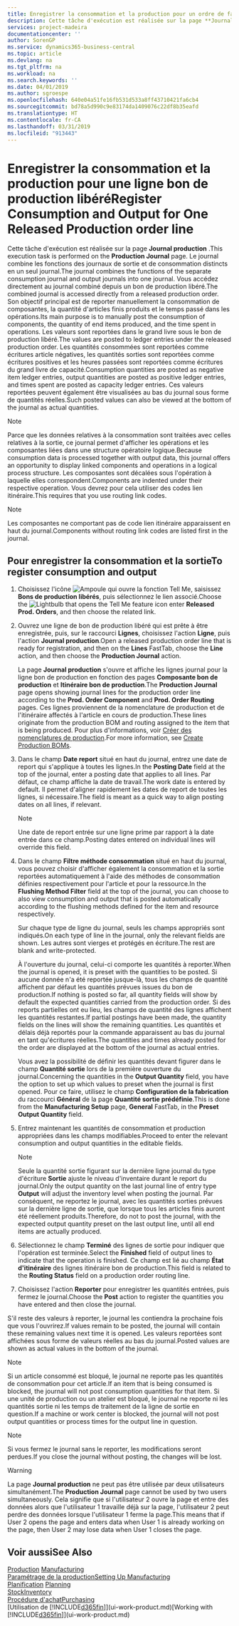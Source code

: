 ```yaml
---
title: Enregistrer la consommation et la production pour un ordre de fabrication | Microsoft Docs
description: Cette tâche d'exécution est réalisée sur la page **Journal production** . Le journal combine les fonctions des journaux de sortie et de consommation distincts en un seul journal. Vous accédez directement au journal combiné depuis un bon de production libéré. Son objectif principal est de reporter manuellement la consommation de composantes, la quantité d'articles finis produits et le temps passé dans les opérations.
services: project-madeira
documentationcenter: ''
author: SorenGP
ms.service: dynamics365-business-central
ms.topic: article
ms.devlang: na
ms.tgt_pltfrm: na
ms.workload: na
ms.search.keywords: ''
ms.date: 04/01/2019
ms.author: sgroespe
ms.openlocfilehash: 640e04a51fe16fb531d533a8ff43710421fa6cb4
ms.sourcegitcommit: bd78a5d990c9e83174da1409076c22df8b35eafd
ms.translationtype: HT
ms.contentlocale: fr-CA
ms.lasthandoff: 03/31/2019
ms.locfileid: "913443"
---
```

# <a name="register-consumption-and-output-for-one-released-production-order-line"></a><span data-ttu-id="f5580-106">Enregistrer la consommation et la production pour une ligne bon de production libéré</span><span class="sxs-lookup"><span data-stu-id="f5580-106">Register Consumption and Output for One Released Production order line</span></span>
<span data-ttu-id="f5580-107">Cette tâche d'exécution est réalisée sur la page **Journal production** .</span><span class="sxs-lookup"><span data-stu-id="f5580-107">This execution task is performed on the **Production Journal** page.</span></span> <span data-ttu-id="f5580-108">Le journal combine les fonctions des journaux de sortie et de consommation distincts en un seul journal.</span><span class="sxs-lookup"><span data-stu-id="f5580-108">The journal combines the functions of the separate consumption journal and output journals into one journal.</span></span> <span data-ttu-id="f5580-109">Vous accédez directement au journal combiné depuis un bon de production libéré.</span><span class="sxs-lookup"><span data-stu-id="f5580-109">The combined journal is accessed directly from a released production order.</span></span> <span data-ttu-id="f5580-110">Son objectif principal est de reporter manuellement la consommation de composantes, la quantité d'articles finis produits et le temps passé dans les opérations.</span><span class="sxs-lookup"><span data-stu-id="f5580-110">Its main purpose is to manually post the consumption of components, the quantity of end items produced, and the time spent in operations.</span></span> <span data-ttu-id="f5580-111">Les valeurs sont reportées dans le grand livre sous le bon de production libéré.</span><span class="sxs-lookup"><span data-stu-id="f5580-111">The values are posted to ledger entries under the released production order.</span></span> <span data-ttu-id="f5580-112">Les quantités consommées sont reportées comme écritures article négatives, les quantités sorties sont reportées comme écritures positives et les heures passées sont reportées comme écritures du grand livre de capacité.</span><span class="sxs-lookup"><span data-stu-id="f5580-112">Consumption quantities are posted as negative item ledger entries, output quantities are posted as positive ledger entries, and times spent are posted as capacity ledger entries.</span></span> <span data-ttu-id="f5580-113">Ces valeurs reportées peuvent également être visualisées au bas du journal sous forme de quantités réelles.</span><span class="sxs-lookup"><span data-stu-id="f5580-113">Such posted values can also be viewed at the bottom of the journal as actual quantities.</span></span>  

> [!NOTE]  
>  <span data-ttu-id="f5580-114">Parce que les données relatives à la consommation sont traitées avec celles relatives à la sortie, ce journal permet d'afficher les opérations et les composantes liées dans une structure opératoire logique.</span><span class="sxs-lookup"><span data-stu-id="f5580-114">Because consumption data is processed together with output data, this journal offers an opportunity to display linked components and operations in a logical process structure.</span></span> <span data-ttu-id="f5580-115">Les composantes sont décalées sous l'opération à laquelle elles correspondent.</span><span class="sxs-lookup"><span data-stu-id="f5580-115">Components are indented under their respective operation.</span></span> <span data-ttu-id="f5580-116">Vous devrez pour cela utiliser des codes lien itinéraire.</span><span class="sxs-lookup"><span data-stu-id="f5580-116">This requires that you use routing link codes.</span></span>  

> [!NOTE]  
>  <span data-ttu-id="f5580-117">Les composantes ne comportant pas de code lien itinéraire apparaissent en haut du journal.</span><span class="sxs-lookup"><span data-stu-id="f5580-117">Components without routing link codes are listed first in the journal.</span></span>  

## <a name="to-register-consumption-and-output"></a><span data-ttu-id="f5580-118">Pour enregistrer la consommation et la sortie</span><span class="sxs-lookup"><span data-stu-id="f5580-118">To register consumption and output</span></span>  
1.  <span data-ttu-id="f5580-119">Choisissez l'icône ![Ampoule qui ouvre la fonction Tell Me](media/ui-search/search_small.png "Dites-moi ce que vous voulez faire"), saisissez **Bons de production libérés**, puis sélectionnez le lien associé.</span><span class="sxs-lookup"><span data-stu-id="f5580-119">Choose the ![Lightbulb that opens the Tell Me feature](media/ui-search/search_small.png "Tell me what you want to do") icon enter **Released Prod. Orders**, and then choose the related link.</span></span>  
2.  <span data-ttu-id="f5580-120">Ouvrez une ligne de bon de production libéré qui est prête à être enregistrée, puis, sur le raccourci **Lignes**, choisissez l'action **Ligne**, puis l'action **Journal production**.</span><span class="sxs-lookup"><span data-stu-id="f5580-120">Open a released production order line that is ready for registration, and then on the **Lines** FastTab, choose the **Line** action, and then choose the **Production Journal** action.</span></span>  

    <span data-ttu-id="f5580-121">La page **Journal production** s'ouvre et affiche les lignes journal pour la ligne bon de production en fonction des pages **Composante bon de production** et **Itinéraire bon de production**.</span><span class="sxs-lookup"><span data-stu-id="f5580-121">The **Production Journal** page opens showing journal lines for the production order line according to the **Prod. Order Component** and **Prod. Order Routing** pages.</span></span> <span data-ttu-id="f5580-122">Ces lignes proviennent de la nomenclature de production et de l'itinéraire affectés à l'article en cours de production.</span><span class="sxs-lookup"><span data-stu-id="f5580-122">These lines originate from the production BOM and routing assigned to the item that is being produced.</span></span> <span data-ttu-id="f5580-123">Pour plus d'informations, voir [Créer des nomenclatures de production](production-how-to-create-routings.md).</span><span class="sxs-lookup"><span data-stu-id="f5580-123">For more information, see [Create Production BOMs](production-how-to-create-routings.md).</span></span>  

3.  <span data-ttu-id="f5580-124">Dans le champ **Date report** situé en haut du journal, entrez une date de report qui s'applique à toutes les lignes.</span><span class="sxs-lookup"><span data-stu-id="f5580-124">In the **Posting Date** field at the top of the journal, enter a posting date that applies to all lines.</span></span> <span data-ttu-id="f5580-125">Par défaut, ce champ affiche la date de travail.</span><span class="sxs-lookup"><span data-stu-id="f5580-125">The work date is entered by default.</span></span> <span data-ttu-id="f5580-126">Il permet d'aligner rapidement les dates de report de toutes les lignes, si nécessaire.</span><span class="sxs-lookup"><span data-stu-id="f5580-126">The field is meant as a quick way to align posting dates on all lines, if relevant.</span></span>  

    > [!NOTE]  
    >  <span data-ttu-id="f5580-127">Une date de report entrée sur une ligne prime par rapport à la date entrée dans ce champ.</span><span class="sxs-lookup"><span data-stu-id="f5580-127">Posting dates entered on individual lines will override this field.</span></span>  

4.  <span data-ttu-id="f5580-128">Dans le champ **Filtre méthode consommation** situé en haut du journal, vous pouvez choisir d'afficher également la consommation et la sortie reportées automatiquement à l'aide des méthodes de consommation définies respectivement pour l'article et pour la ressource.</span><span class="sxs-lookup"><span data-stu-id="f5580-128">In the **Flushing Method Filter** field at the top of the journal, you can choose to also view consumption and output that is posted automatically according to the flushing methods defined for the item and resource respectively.</span></span>  

    <span data-ttu-id="f5580-129">Sur chaque type de ligne du journal, seuls les champs appropriés sont indiqués.</span><span class="sxs-lookup"><span data-stu-id="f5580-129">On each type of line in the journal, only the relevant fields are shown.</span></span> <span data-ttu-id="f5580-130">Les autres sont vierges et protégés en écriture.</span><span class="sxs-lookup"><span data-stu-id="f5580-130">The rest are blank and write-protected.</span></span>  

    <span data-ttu-id="f5580-131">À l'ouverture du journal, celui-ci comporte les quantités à reporter.</span><span class="sxs-lookup"><span data-stu-id="f5580-131">When the journal is opened, it is preset with the quantities to be posted.</span></span> <span data-ttu-id="f5580-132">Si aucune donnée n'a été reportée jusque-là, tous les champs de quantité affichent par défaut les quantités prévues issues du bon de production.</span><span class="sxs-lookup"><span data-stu-id="f5580-132">If nothing is posted so far, all quantity fields will show by default the expected quantities carried from the production order.</span></span> <span data-ttu-id="f5580-133">Si des reports partielles ont eu lieu, les champs de quantité des lignes affichent les quantités restantes.</span><span class="sxs-lookup"><span data-stu-id="f5580-133">If partial postings have been made, the quantity fields on the lines will show the remaining quantities.</span></span> <span data-ttu-id="f5580-134">Les quantités et délais déjà reportés pour la commande apparaissent au bas du journal en tant qu'écritures réelles.</span><span class="sxs-lookup"><span data-stu-id="f5580-134">The quantities and times already posted for the order are displayed at the bottom of the journal as actual entries.</span></span>  

    <span data-ttu-id="f5580-135">Vous avez la possibilité de définir les quantités devant figurer dans le champ **Quantité sortie** lors de la première ouverture du journal.</span><span class="sxs-lookup"><span data-stu-id="f5580-135">Concerning the quantities in the **Output Quantity** field, you have the option to set up which values to preset when the journal is first opened.</span></span> <span data-ttu-id="f5580-136">Pour ce faire, utilisez le champ **Configuration de la fabrication** du raccourci **Général** de la page **Quantité sortie prédéfinie**.</span><span class="sxs-lookup"><span data-stu-id="f5580-136">This is done from the **Manufacturing Setup** page, **General** FastTab, in the **Preset Output Quantity** field.</span></span>

5.  <span data-ttu-id="f5580-137">Entrez maintenant les quantités de consommation et production appropriées dans les champs modifiables.</span><span class="sxs-lookup"><span data-stu-id="f5580-137">Proceed to enter the relevant consumption and output quantities in the editable fields.</span></span>  

    > [!NOTE]  
    >  <span data-ttu-id="f5580-138">Seule la quantité sortie figurant sur la dernière ligne journal du type d'écriture **Sortie** ajuste le niveau d'inventaire durant le report du journal.</span><span class="sxs-lookup"><span data-stu-id="f5580-138">Only the output quantity on the last journal line of entry type **Output** will adjust the inventory level when posting the journal.</span></span> <span data-ttu-id="f5580-139">Par conséquent, ne reportez le journal, avec les quantités sorties prévues sur la dernière ligne de sortie, que lorsque tous les articles finis auront été réellement produits.</span><span class="sxs-lookup"><span data-stu-id="f5580-139">Therefore, do not to post the journal, with the expected output quantity preset on the last output line, until all end items are actually produced.</span></span>  

6.  <span data-ttu-id="f5580-140">Sélectionnez le champ **Terminé** des lignes de sortie pour indiquer que l'opération est terminée.</span><span class="sxs-lookup"><span data-stu-id="f5580-140">Select the **Finished** field of output lines to indicate that the operation is finished.</span></span> <span data-ttu-id="f5580-141">Ce champ est lié au champ **État d'itinéraire** des lignes itinéraire bon de production.</span><span class="sxs-lookup"><span data-stu-id="f5580-141">This field is related to the **Routing Status** field on a production order routing line.</span></span>  
7.  <span data-ttu-id="f5580-142">Choisissez l'action **Reporter** pour enregistrer les quantités entrées, puis fermez le journal.</span><span class="sxs-lookup"><span data-stu-id="f5580-142">Choose the **Post** action to register the quantities you have entered and then close the journal.</span></span>  

<span data-ttu-id="f5580-143">S'il reste des valeurs à reporter, le journal les contiendra la prochaine fois que vous l'ouvrirez.</span><span class="sxs-lookup"><span data-stu-id="f5580-143">If values remain to be posted, the journal will contain these remaining values next time it is opened.</span></span> <span data-ttu-id="f5580-144">Les valeurs reportées sont affichées sous forme de valeurs réelles au bas du journal.</span><span class="sxs-lookup"><span data-stu-id="f5580-144">Posted values are shown as actual values in the bottom of the journal.</span></span>  

> [!NOTE]  
>  <span data-ttu-id="f5580-145">Si un article consommé est bloqué, le journal ne reporte pas les quantités de consommation pour cet article.</span><span class="sxs-lookup"><span data-stu-id="f5580-145">If an item that is being consumed is blocked, the journal will not post consumption quantities for that item.</span></span> <span data-ttu-id="f5580-146">Si une unité de production ou un atelier est bloqué, le journal ne reporte ni les quantités sortie ni les temps de traitement de la ligne de sortie en question.</span><span class="sxs-lookup"><span data-stu-id="f5580-146">If a machine or work center is blocked, the journal will not post output quantities or process times for the output line in question.</span></span>  

> [!NOTE]  
>  <span data-ttu-id="f5580-147">Si vous fermez le journal sans le reporter, les modifications seront perdues.</span><span class="sxs-lookup"><span data-stu-id="f5580-147">If you close the journal without posting, the changes will be lost.</span></span>  

> [!WARNING]  
>  <span data-ttu-id="f5580-148">La page **Journal production** ne peut pas être utilisée par deux utilisateurs simultanément.</span><span class="sxs-lookup"><span data-stu-id="f5580-148">The **Production Journal** page cannot be used by two users simultaneously.</span></span> <span data-ttu-id="f5580-149">Cela signifie que si l'utilisateur 2 ouvre la page et entre des données alors que l'utilisateur 1 travaille déjà sur la page, l'utilisateur 2 peut perdre des données lorsque l'utilisateur 1 ferme la page.</span><span class="sxs-lookup"><span data-stu-id="f5580-149">This means that if User 2 opens the page and enters data when User 1 is already working on the page, then User 2 may lose data when User 1 closes the page.</span></span>  

## <a name="see-also"></a><span data-ttu-id="f5580-150">Voir aussi</span><span class="sxs-lookup"><span data-stu-id="f5580-150">See Also</span></span>  
<span data-ttu-id="f5580-151">[Production](production-manage-manufacturing.md)  </span><span class="sxs-lookup"><span data-stu-id="f5580-151">[Manufacturing](production-manage-manufacturing.md)  </span></span>  
[<span data-ttu-id="f5580-152">Paramétrage de la production</span><span class="sxs-lookup"><span data-stu-id="f5580-152">Setting Up Manufacturing</span></span>](production-configure-production-processes.md)  
<span data-ttu-id="f5580-153">[Planification](production-planning.md)    </span><span class="sxs-lookup"><span data-stu-id="f5580-153">[Planning](production-planning.md)    </span></span>  
[<span data-ttu-id="f5580-154">Stock</span><span class="sxs-lookup"><span data-stu-id="f5580-154">Inventory</span></span>](inventory-manage-inventory.md)  
[<span data-ttu-id="f5580-155">Procédure d'achat</span><span class="sxs-lookup"><span data-stu-id="f5580-155">Purchasing</span></span>](purchasing-manage-purchasing.md)  
<span data-ttu-id="f5580-156">[Utilisation de [!INCLUDE[d365fin](includes/d365fin_md.md)]](ui-work-product.md)</span><span class="sxs-lookup"><span data-stu-id="f5580-156">[Working with [!INCLUDE[d365fin](includes/d365fin_md.md)]](ui-work-product.md)</span></span>

